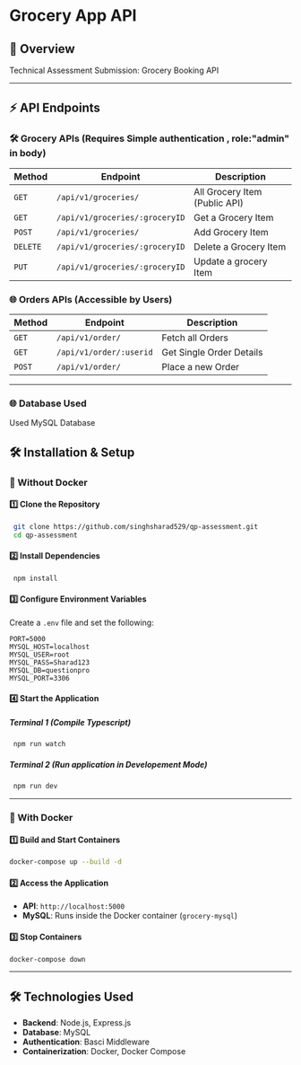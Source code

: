 # Grocery App API

## 📌 Overview

Technical Assessment Submission: Grocery Booking API

---

## ⚡ API Endpoints

### 🛠️ Grocery APIs (Requires Simple authentication , role:"admin" in body)

| Method   | Endpoint                       | Description                   |
| -------- | ------------------------------ | ----------------------------- |
| `GET`    | `/api/v1/groceries/`           | All Grocery Item (Public API) |
| `GET`    | `/api/v1/groceries/:groceryID` | Get a Grocery Item            |
| `POST`   | `/api/v1/groceries/`           | Add Grocery Item              |
| `DELETE` | `/api/v1/groceries/:groceryID` | Delete a Grocery Item         |
| `PUT`    | `/api/v1/groceries/:groceryID` | Update a grocery Item         |

### 🌐 Orders APIs (Accessible by Users)

| Method | Endpoint                | Description              |
| ------ | ----------------------- | ------------------------ |
| `GET`  | `/api/v1/order/`        | Fetch all Orders         |
| `GET`  | `/api/v1/order/:userid` | Get Single Order Details |
| `POST` | `/api/v1/order/`        | Place a new Order        |

---

### 🌐 Database Used

Used MySQL Database

## 🛠️ Installation & Setup

### 🔹 Without Docker

#### 1️⃣ Clone the Repository

```sh
 git clone https://github.com/singhsharad529/qp-assessment.git
 cd qp-assessment
```

#### 2️⃣ Install Dependencies

```sh
 npm install
```

#### 3️⃣ Configure Environment Variables

Create a `.env` file and set the following:

```
PORT=5000
MYSQL_HOST=localhost
MYSQL_USER=root
MYSQL_PASS=Sharad123
MYSQL_DB=questionpro
MYSQL_PORT=3306
```

#### 4️⃣ Start the Application

##### Terminal 1 (Compile Typescript)

```sh
 npm run watch
```

##### Terminal 2 (Run application in Developement Mode)

```sh
 npm run dev
```

---

### 🔹 With Docker

#### 1️⃣ Build and Start Containers

```sh
docker-compose up --build -d
```

#### 2️⃣ Access the Application

- **API**: `http://localhost:5000`
- **MySQL**: Runs inside the Docker container (`grocery-mysql`)

#### 3️⃣ Stop Containers

```sh
docker-compose down
```

---

## 🛠 Technologies Used

- **Backend**: Node.js, Express.js
- **Database**: MySQL
- **Authentication**: Basci Middleware
- **Containerization**: Docker, Docker Compose
